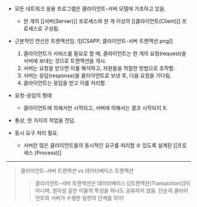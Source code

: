 - 모든 네트워크 응용 프로그램은 클라이언트-서버 모델에 기초하고 있음.
	- 한 개의 [[서버(Server)]] 프로세스와 한 개 이상의  [[클라이언트(Client)]] 프로세스로 구성됨.


- 근본적인 연산은 트랜잭션임.
![[CSAPP, 클라이언트-서버 트랜잭션.png]]
	1. 클라이언트가 서비스를 필요로 할 때, 클라이언트는 한 개의 요청(request)을 서버에 보내는 것으로 트랜잭션을 개시.
	2. 서버는 요청을 받으면 이를 해석하고, 자원들을 적절한 방법으로 조작함.
	3. 서버는 응답(response)을 클라이언트로 보낸 후, 다음 요청을 기다림.
	4. 클라이언트는 응답을 받고 이를 처리함.

- 요청-응답의 형태
	- 클라이언트에 의해서만 시작되고, 서버에 의해서는 결코 시작되지 X.
- 통상, 한 가지의 작업을 전담.
- 동시 요구 처리 필요.
	- 서버란 많은 클라이언트들의 동시적인 요구를 처리할 수 있도록 설계된 [[프로세스 (Process)]]

---

> 클라이언트-서버 트랜잭션 vs 데이터베이스 트랜잭션
>	
> > 클라이언트-서버 트랜잭션은 데이터베이스 [[트랜잭션(Transaction)]]이 아니며, 원자성 같은 이들의 특성을 하나도 공유하지 않음. 단순히 클라이언트와 서버가 수행한 일련의 단계를 의미!
